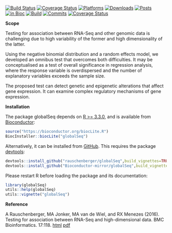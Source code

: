 <!-- README.md is generated from README.Rmd. Please edit that file -->
[![Build Status](https://travis-ci.org/rauschenberger/globalSeq.svg?branch=master)](https://travis-ci.org/rauschenberger/globalSeq) [![Coverage Status](https://codecov.io/github/rauschenberger/globalSeq/coverage.svg?branch=master)](https://codecov.io/github/rauschenberger/globalSeq?branch=master) [![Platforms](http://www.bioconductor.org/shields/availability/release/globalSeq.svg)](http://bioconductor.org/packages/devel/bioc/html/globalSeq.html#archives) [![Downloads](http://www.bioconductor.org/shields/downloads/globalSeq.svg)](http://bioconductor.org/packages/stats/bioc/globalSeq/) [![Posts](http://www.bioconductor.org/shields/posts/globalSeq.svg)](https://support.bioconductor.org/t/globalseq/) [![in Bioc](http://www.bioconductor.org/shields/years-in-bioc/globalSeq.svg)](http://bioconductor.org/packages/devel/bioc/html/globalSeq.html#since) [![Build](http://www.bioconductor.org/shields/build/devel/bioc/globalSeq.svg)](http://bioconductor.org/checkResults/devel/bioc-LATEST/globalSeq/) [![Commits](http://www.bioconductor.org/shields/commits/bioc/globalSeq.svg)](http://bioconductor.org/packages/devel/bioc/html/globalSeq.html#svn_source) [![Coverage Status](http://www.bioconductor.org/shields/coverage/devel/globalSeq.svg)](https://codecov.io/github/Bioconductor-mirror/globalSeq/branch/master)

**Scope**

Testing for association between RNA-Seq and other genomic data is challenging due to high variability of the former and high dimensionality of the latter.

Using the negative binomial distribution and a random effects model, we developed an omnibus test that overcomes both difficulties. It may be conceptualised as a test of overall significance in regression analysis, where the response variable is overdispersed and the number of explanatory variables exceeds the sample size.

The proposed test can detect genetic and epigenetic alterations that affect gene expression. It can examine complex regulatory mechanisms of gene expression.

**Installation**

The package globalSeq depends on [R &gt;= 3.3.0](https://cran.r-project.org/), and is available from [Bioconductor](http://bioconductor.org/packages/globalSeq/):

``` r
source("https://bioconductor.org/biocLite.R")
BiocInstaller::biocLite("globalSeq")
```

Alternatively, it can be installed from [GitHub](https://github.com/Bioconductor-mirror/globalSeq). This requires the package [devtools](https://cran.r-project.org/web/packages/devtools/README.html):

``` r
devtools::install_github("rauschenberger/globalSeq",build_vignettes=TRUE)
devtools::install_github("Bioconductor-mirror/globalSeq",build_vignettes=TRUE)
```

Please restart R before loading the package and its documentation:

``` r
library(globalSeq)
utils::help(globalSeq)
utils::vignette("globalSeq")
```

**Reference**

A Rauschenberger, MA Jonker, MA van de Wiel, and RX Menezes (2016). Testing for association between RNA-Seq and high-dimensional data. BMC Bioinformatics. 17:118. [html](http://dx.doi.org/10.1186/s12859-016-0961-5) [pdf](http://www.biomedcentral.com/content/pdf/s12859-016-0961-5.pdf)
